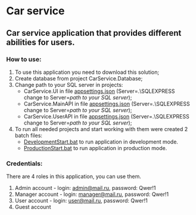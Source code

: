 # Car service
## Car service application that provides different abilities for users.
### How to use:
1. To use this application you need to download this solution;
2. Create database from project CarService.Database;
3. Change path to your SQL server in projects:
    - CarService.UI in file [appsettings.json](https://github.com/EPAM-Gomel-NET-Lab/IlyaRebikau/blob/develop/src/TicketManagement.Web/appsettings.json "Database config") (Server=.\\SQLEXPRESS change to Server=*path to your SQL server*);
    - CarService.MainAPI in file [appsettings.json](https://github.com/EPAM-Gomel-NET-Lab/IlyaRebikau/blob/develop/src/TicketManagement.UserAPI/appsettings.json "Database config") (Server=.\\SQLEXPRESS change to Server=*path to your SQL server*);
    - CarService.UserAPI in file [appsettings.json](https://github.com/EPAM-Gomel-NET-Lab/IlyaRebikau/blob/develop/src/TicketManagement.EventManagerAPI/appsettings.json "Database config") (Server=.\\SQLEXPRESS change to Server=*path to your SQL server*);
4. To run all needed projects and start working with them were created 2 batch files:
    - [DevelopmentStart.bat](https://github.com/EPAM-Gomel-NET-Lab/IlyaRebikau/blob/develop/DebugStart.bat "Run app in development mode") to run application in development mode.
    - [ProductionStart.bat](https://github.com/EPAM-Gomel-NET-Lab/IlyaRebikau/blob/develop/ReleaseStart.bat "Run app in release mode") to run application in production mode.

### Credentials:
There are 4 roles in this application, you can use them.
1. Admin account - login: admin@mail.ru, password: Qwer!1
2. Manager account - login: manager@mail.ru, password: Qwer!1
3. User account - login: user@mail.ru, password: Qwer!1
4. Guest account  
